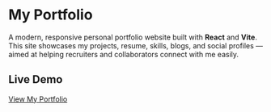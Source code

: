 # My Portfolio

A modern, responsive personal portfolio website built with **React** and **Vite**. This site showcases my projects, resume, skills, blogs, and social profiles — aimed at helping recruiters and collaborators connect with me easily. 

## Live Demo

[View My Portfolio](https://your-portfolio-link.com)
